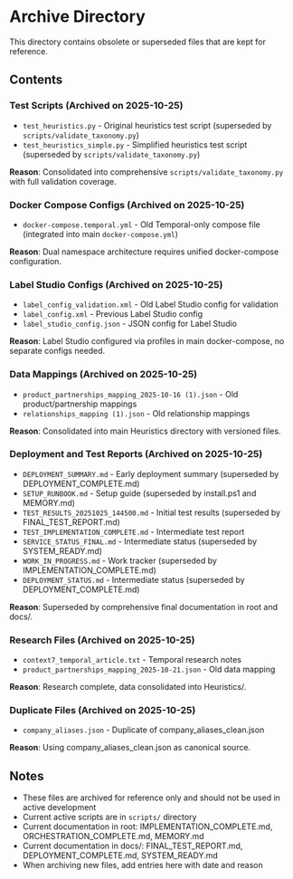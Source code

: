# Archive Directory

This directory contains obsolete or superseded files that are kept for reference.

## Contents

### Test Scripts (Archived on 2025-10-25)

- `test_heuristics.py` - Original heuristics test script (superseded by `scripts/validate_taxonomy.py`)
- `test_heuristics_simple.py` - Simplified heuristics test script (superseded by `scripts/validate_taxonomy.py`)

**Reason**: Consolidated into comprehensive `scripts/validate_taxonomy.py` with full validation coverage.

### Docker Compose Configs (Archived on 2025-10-25)

- `docker-compose.temporal.yml` - Old Temporal-only compose file (integrated into main `docker-compose.yml`)

**Reason**: Dual namespace architecture requires unified docker-compose configuration.

### Label Studio Configs (Archived on 2025-10-25)

- `label_config_validation.xml` - Old Label Studio config for validation
- `label_config.xml` - Previous Label Studio config
- `label_studio_config.json` - JSON config for Label Studio

**Reason**: Label Studio configured via profiles in main docker-compose, no separate configs needed.

### Data Mappings (Archived on 2025-10-25)

- `product_partnerships_mapping_2025-10-16 (1).json` - Old product/partnership mappings
- `relationships_mapping (1).json` - Old relationship mappings

**Reason**: Consolidated into main Heuristics directory with versioned files.

### Deployment and Test Reports (Archived on 2025-10-25)

- `DEPLOYMENT_SUMMARY.md` - Early deployment summary (superseded by DEPLOYMENT_COMPLETE.md)
- `SETUP_RUNBOOK.md` - Setup guide (superseded by install.ps1 and MEMORY.md)
- `TEST_RESULTS_20251025_144500.md` - Initial test results (superseded by FINAL_TEST_REPORT.md)
- `TEST_IMPLEMENTATION_COMPLETE.md` - Intermediate test report
- `SERVICE_STATUS_FINAL.md` - Intermediate status (superseded by SYSTEM_READY.md)
- `WORK_IN_PROGRESS.md` - Work tracker (superseded by IMPLEMENTATION_COMPLETE.md)
- `DEPLOYMENT_STATUS.md` - Intermediate status (superseded by DEPLOYMENT_COMPLETE.md)

**Reason**: Superseded by comprehensive final documentation in root and docs/.

### Research Files (Archived on 2025-10-25)

- `context7_temporal_article.txt` - Temporal research notes
- `product_partnerships_mapping_2025-10-21.json` - Old data mapping

**Reason**: Research complete, data consolidated into Heuristics/.

### Duplicate Files (Archived on 2025-10-25)

- `company_aliases.json` - Duplicate of company_aliases_clean.json

**Reason**: Using company_aliases_clean.json as canonical source.

## Notes

- These files are archived for reference only and should not be used in active development
- Current active scripts are in `scripts/` directory
- Current documentation in root: IMPLEMENTATION_COMPLETE.md, ORCHESTRATION_COMPLETE.md, MEMORY.md
- Current documentation in docs/: FINAL_TEST_REPORT.md, DEPLOYMENT_COMPLETE.md, SYSTEM_READY.md
- When archiving new files, add entries here with date and reason

